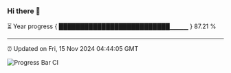 ### Hi there 👋

⏳ Year progress { ██████████████████████████▁▁▁▁ } 87.21 %

---

⏰ Updated on Fri, 15 Nov 2024 04:44:05 GMT

![Progress Bar CI](https://github.com/IshwaranRudhara/GIT-ACTION/workflows/Progress%20Bar%20CI/badge.svg)
